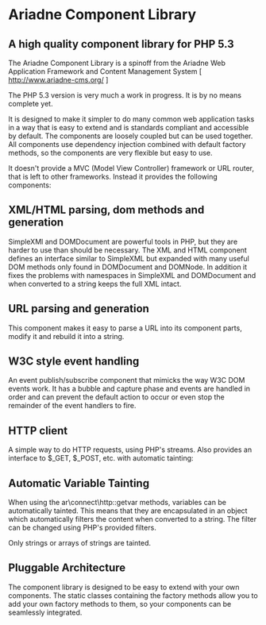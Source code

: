 Ariadne Component Library 
========================= 

A high quality component library for PHP 5.3 
-------------------------------------------- 

The Ariadne Component Library is a spinoff from the Ariadne Web 
Application Framework and Content Management System 
[ http://www.ariadne-cms.org/ ]

The PHP 5.3 version is very much a work in progress. It is by no
means complete yet.

It is designed to make it simpler to do many common web application
tasks in a way that is easy to extend and is standards compliant and
accessible by default. The components are loosely coupled but can be
used together. All components use dependency injection combined with
default factory methods, so the components are very flexible but easy
to use.

It doesn't provide a MVC (Model View Controller) framework or URL 
router, that is left to other frameworks. Instead it provides the 
following components:

XML/HTML parsing, dom methods and generation
--------------------------------------------
SimpleXMl and DOMDocument are powerful tools in PHP, but they are
harder to use than should be necessary. The XML and HTML component
defines an interface similar to SimpleXML but expanded with many
useful DOM methods only found in DOMDocument and DOMNode. In
addition it fixes the problems with namespaces in SimpleXML and 
DOMDocument and when converted to a string keeps the full XML intact.


URL parsing and generation
--------------------------
This component makes it easy to parse a URL into its component parts,
modify it and rebuild it into a string.


W3C style event handling
------------------------
An event publish/subscribe component that mimicks the way W3C DOM
events work. It has a bubble and capture phase and events are
handled in order and can prevent the default action to occur or even
stop the remainder of the event handlers to fire.


HTTP client
-----------
A simple way to do HTTP requests, using PHP's streams. Also provides
an interface to $_GET, $_POST, etc. with automatic tainting:


Automatic Variable Tainting
---------------------------
When using the ar\connect\http::getvar methods, variables can be
automatically tainted. This means that they are encapsulated in an
object which automatically filters the content when converted to a
string. The filter can be changed using PHP's provided filters.

Only strings or arrays of strings are tainted. 


Pluggable Architecture
----------------------
The component library is designed to be easy to extend with your
own components. The static classes containing the factory methods
allow you to add your own factory methods to them, so your
components can be seamlessly integrated.
